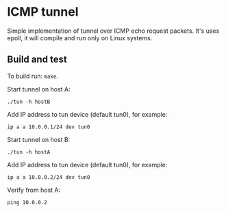 # ICMP tunnel
Simple implementation of tunnel over ICMP echo request packets. It's uses epoll, it will compile and run only on Linux systems.

## Build and test
To build run: `make`.

Start tunnel on host A:
```
./tun -h hostB
```

Add IP address to tun device (default tun0), for example:
```
ip a a 10.0.0.1/24 dev tun0
```

Start tunnel on host B:
```
./tun -h hostA
```

Add IP address to tun device (default tun0), for example:
```
ip a a 10.0.0.2/24 dev tun0
```

Verify from host A:
```
ping 10.0.0.2
```

